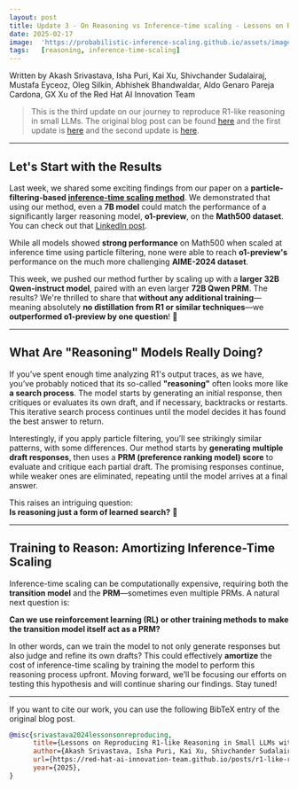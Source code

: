 ```yaml
---
layout: post
title: Update 3 - On Reasoning vs Inference-time scaling - Lessons on Reproducing R1-like Reasoning in Small LLMs without using DeepSeek-R1-Zero (or its derivatives)
date: 2025-02-17
image:  'https://probabilistic-inference-scaling.github.io/assets/images/process_video_cover.jpg'
tags:   [reasoning, inference-time-scaling]
---
```


Written by Akash Srivastava, Isha Puri, Kai Xu, Shivchander Sudalairaj, Mustafa Eyceoz, Oleg Silkin, Abhishek Bhandwaldar, Aldo Genaro Pareja Cardona, GX Xu of the Red Hat AI Innovation Team

> This is the third update on our journey to reproduce R1-like reasoning in small LLMs.
> The original blog post can be found [here](https://red-hat-ai-innovation-team.github.io/posts/r1-like-reasoning) and the first update is [here](https://red-hat-ai-innovation-team.github.io/posts/r1-like-reasoning-update-1) and the second update is [here](https://red-hat-ai-innovation-team.github.io/posts/r1-like-reasoning-update-2).

---

## Let's Start with the Results  

Last week, we shared some exciting findings from our paper on a **particle-filtering-based [inference-time scaling method](https://arxiv.org/abs/2502.01618)**. We demonstrated that using our method, even a **7B model** could match the performance of a significantly larger reasoning model, **o1-preview**, on the **Math500 dataset**. You can check out that [LinkedIn post](https://www.linkedin.com/posts/dr-akash-sri_were-kicking-off-the-second-week-of-our-activity-7294901426877546498-G3SD?utm_source=share&utm_medium=member_desktop&rcm=ACoAAAQzpaEBoCVqmL5C9AIS3IcpKtXoSQqoNNk).  

While all models showed **strong performance** on Math500 when scaled at inference time using particle filtering, none were able to reach **o1-preview's** performance on the much more challenging **AIME-2024 dataset**.  

This week, we pushed our method further by scaling up with a **larger 32B Qwen-instruct model**, paired with an even larger **72B Qwen PRM**. The results? We're thrilled to share that **without any additional training**—meaning absolutely **no distillation from R1 or similar techniques**—we **outperformed o1-preview by one question**! 🎉  

---

## What Are "Reasoning" Models Really Doing?  

If you’ve spent enough time analyzing R1's output traces, as we have, you’ve probably noticed that its so-called **"reasoning"** often looks more like **a search process**. The model starts by generating an initial response, then critiques or evaluates its own draft, and if necessary, backtracks or restarts. This iterative search process continues until the model decides it has found the best answer to return.  

Interestingly, if you apply particle filtering, you’ll see strikingly similar patterns, with some differences. Our method starts by **generating multiple draft responses**, then uses a **PRM (preference ranking model) score** to evaluate and critique each partial draft. The promising responses continue, while weaker ones are eliminated, repeating until the model arrives at a final answer.  

This raises an intriguing question:  
**Is reasoning just a form of learned search?** 🤔  

---

## Training to Reason: Amortizing Inference-Time Scaling  

Inference-time scaling can be computationally expensive, requiring both the **transition model** and the **PRM**—sometimes even multiple PRMs. A natural next question is:  

**Can we use reinforcement learning (RL) or other training methods to make the transition model itself act as a PRM?**  

In other words, can we train the model to not only generate responses but also judge and refine its own drafts? This could effectively **amortize** the cost of inference-time scaling by training the model to perform this reasoning process upfront.  Moving forward, we’ll be focusing our efforts on testing this hypothesis and will continue sharing our findings. Stay tuned!  

---

If you want to cite our work, you can use the following BibTeX entry of the original blog post.

```bibtex
@misc{srivastava2024lessonsonreproducing,  
      title={Lessons on Reproducing R1-like Reasoning in Small LLMs without using DeepSeek-R1-Zero (or its derivatives)},  
      author={Akash Srivastava, Isha Puri, Kai Xu, Shivchander Sudalairaj, Mustafa Eyceoz, Oleg Silkin, Abhishek Bhandwaldar, Aldo Genaro Pareja Cardona and GX Xu},  
      url={https://red-hat-ai-innovation-team.github.io/posts/r1-like-reasoning},  
      year={2025},  
}  
```